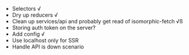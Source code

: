 * Selectors √
* Dry up reducers √
* Clean up services/api and probably get read of isomorphic-fetch √ß
* Storing auth token on the server?
* Add config √
* Use localhost only for SSR
* Handle API is down scenario
